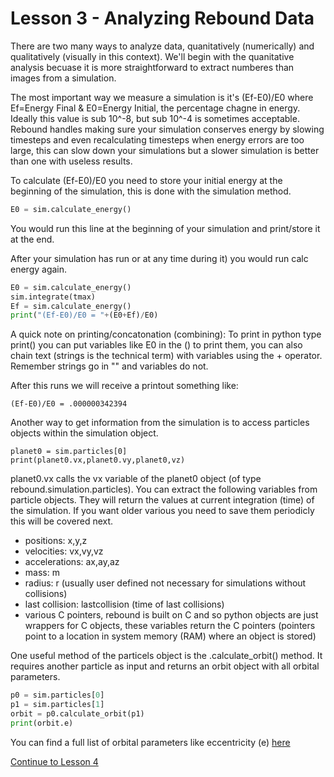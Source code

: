 # Lesson 3 - Analyzing Rebound Data

There are two many ways to analyze data, quanitatively (numerically) and qualitatively (visually in this context). We'll begin with the quanitative analysis becuase it is more straightforward to extract numberes than images from a simulation.

The most important way we measure a simulation is it's (Ef-E0)/E0 where Ef=Energy Final & E0=Energy Initial, the percentage chagne in energy. Ideally this value is sub 10^-8, but sub 10^-4 is sometimes acceptable. Rebound handles making sure your simulation conserves energy by slowing timesteps and even recalculating timesteps when energy errors are too large, this can slow down your simulations but a slower simulation is better than one with useless results.

To calculate (Ef-E0)/E0 you need to store your initial energy at the beginning of the simulation, this is done with the simulation method.
```python
E0 = sim.calculate_energy()
```
You would run this line at the beginning of your simulation and print/store it at the end.

After your simulation has run or at any time during it) you would run calc energy again.
```python
E0 = sim.calculate_energy() 
sim.integrate(tmax)
Ef = sim.calculate_energy() 
print("(Ef-E0)/E0 = "+(E0+Ef)/E0)
```
A quick note on printing/concatonation (combining):
To print in python type print() you can put variables like E0 in the () to print them, you can also chain text (strings is the technical term) with variables using the + operator. Remember strings go in "" and variables do not.

After this runs we will receive a printout something like:
```
(Ef-E0)/E0 = .000000342394
```

Another way to get information from the simulation is to access particles objects within the simulation object.
```
planet0 = sim.particles[0]
print(planet0.vx,planet0.vy,planet0,vz)
```

planet0.vx calls the vx variable of the planet0 object (of type rebound.simulation.particles). You can extract the following variables from particle objects. They will return the values at current integration (time) of the simulation. If you want older various you need to save them periodicly this will be covered next.

- positions: x,y,z
- velocities: vx,vy,vz
- accelerations: ax,ay,az
- mass: m
- radius: r (usually user defined not necessary for simulations without collisions)
- last collision: lastcollision (time of last collisions)
- various C pointers, rebound is built on C and so python objects are just wrappers for C objects, these variables return the C pointers (pointers point to a location in system memory (RAM) where an object is stored)

One useful method of the particels object is the .calculate_orbit() method. It requires another particle as input and returns an orbit object with all orbital parameters.
```python
p0 = sim.particles[0]
p1 = sim.particles[1]
orbit = p0.calculate_orbit(p1)
print(orbit.e)
```
You can find a full list of orbital parameters like eccentricity (e) [here](https://rebound.readthedocs.io/en/latest/python_api.html#rebound.Orbit)

[Continue to Lesson 4](https://github.com/UncleIroh/Learning-Rebound/edit/master/Lesson4.md)
